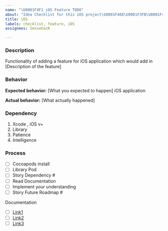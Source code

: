 ```yaml
---
name: "\U0001F4F1 iOS Feature TODO"
about: "Idea Checklist for this iOS project\U0001F468\U0001F3FB‍\U0001F4BB."
title: iOS
labels: checklist, feature, iOS
assignees: SensehacK

---
```


### Description

Functionality of adding a feature for iOS application which would add in
[Description of the feature]

### Behavior

**Expected behavior:** [What you expected to happen]
iOS application

**Actual behavior:** [What actually happened]

### Dependency

1. Xcode , iOS v+
2. Library
3. Patience
4. Intelligence

### Process

- [ ] Cocoapods install
- [ ] Library Pod
- [ ] Story Dependency #
- [ ] Read  Documentation
- [ ] Implement your understanding
- [ ] Story Future Roadmap #

Documentation

- [ ] [Link1](https://developer.apple.com/documentation)
- [ ] [Link2](https://developer.apple.com/documentation)
- [ ] [Link3](https://developer.apple.com/documentation)
